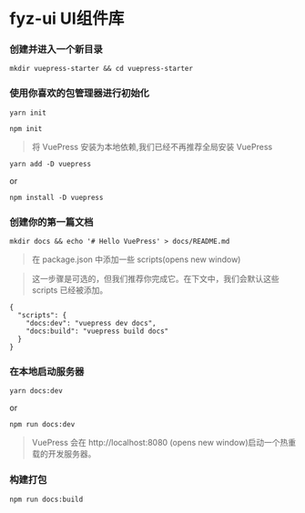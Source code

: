 # fyz-ui UI组件库

### 创建并进入一个新目录

```
mkdir vuepress-starter && cd vuepress-starter
```

### 使用你喜欢的包管理器进行初始化

```
yarn init
```
```
npm init
```

> 将 VuePress 安装为本地依赖,我们已经不再推荐全局安装 VuePress

```
yarn add -D vuepress
```
or
```
npm install -D vuepress
```

### 创建你的第一篇文档

```
mkdir docs && echo '# Hello VuePress' > docs/README.md
```

>在 package.json 中添加一些 scripts(opens new window)

>这一步骤是可选的，但我们推荐你完成它。在下文中，我们会默认这些 scripts 已经被添加。

```
{
  "scripts": {
    "docs:dev": "vuepress dev docs",
    "docs:build": "vuepress build docs"
  }
}
```
### 在本地启动服务器

```
yarn docs:dev
```
or
```
npm run docs:dev
```

>VuePress 会在 http://localhost:8080 (opens new window)启动一个热重载的开发服务器。

### 构建打包

```
npm run docs:build
```


